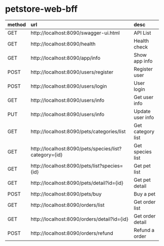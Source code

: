 # petstore-web-bff

|method|url|desc|
|:---|:---|:---|
|GET |http://localhost:8090/swagger-ui.html|API List|
|GET |http://localhost:8090/health|Health check|
|GET |http://localhost:8090/app/info|Show app info|
|POST|http://localhost:8090/users/register|Register user|
|POST|http://localhost:8090/users/login|User login|
|GET |http://localhost:8090/users/info|Get user info|
|PUT |http://localhost:8090/users/info|Update user info|
|GET |http://localhost:8090/pets/categories/list|Get category list|
|GET |http://localhost:8090/pets/species/list?category={id}|Get species list|
|GET |http://localhost:8090/pets/list?species={id}|Get pet list|
|GET |http://localhost:8090/pets/detail?id={id}|Get pet detail|
|POST|http://localhost:8090/pets/buy|Buy a pet|
|GET |http://localhost:8090/orders/list|Get order list|
|GET |http://localhost:8090/orders/detail?id={id}|Get order detail|
|POST|http://localhost:8090/orders/refund|Refund a order|

